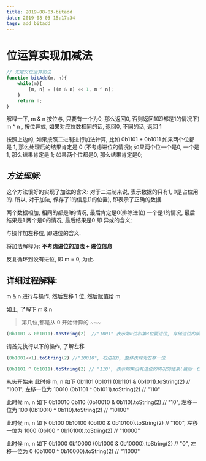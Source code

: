 ```yaml
---
title: 2019-08-03-bitadd
date: 2019-08-03 15:17:34
tags: add bitadd
---
```


# 位运算实现加减法

```js
// 先定义位运算加法
function bitAdd(m, n){
    while(m){
        [m, n] = [(m & n) << 1, m ^ n];
    }
    return n;
}
```

解释一下, m & n 按位与, 只要有一个为0, 那么返回0, 否则返回1(即都是1的情况下)
m ^ n , 按位异或, 如果对应位数相同的话, 返回0, 不同的话, 返回 1

按照上边的, 如果按照二进制进行加法计算, 比如 0b1101 + 0b1011
如果两个位都是 1, 那么处理后的结果肯定是 0 (不考虑进位的情况);
如果两个位一个是0, 一个是1, 那么结果肯定是 1;
如果两个位都是0, 那么结果肯定是0;


## *方法理解:*

这个方法很好的实现了加法的含义:
对于二进制来说, 表示数据的只有1, 0是占位用的.
所以, 对于加法, 保存了1的信息(1的位置), 即表示了正确的数据.

两个数据相加, 相同的都是1的情况, 最后肯定是0(排除进位)
一个是1的情况, 最后结果是1
两个是0的情况, 最后结果是0
即 异或的含义;

与操作加左移位,
即进位的含义.

将加法解释为: **不考虑进位的加法 + 进位信息**

反复循环到没有进位, 即 m = 0, 为止.

## 详细过程解释:
m & n 进行与操作, 然后左移 1 位, 然后赋值给 m

如上, 了解下 m & n

> 第几位,都是从 0 开始计算的 ~~~

```js
(0b1101 & 0b1011).toString(2)  //"1001" 表示第0位和第3位要进位, 存储进位的情况
```
请首先执行以下的操作, 了解左移
```js
(0b1001<<1).toString(2) //"10010", 右边加0, 整体表现为左移一位
```

```js
(0b1101 ^ 0b1011).toString(2) // "110", 表示如果没有进位的情况的结果(最后一位的计算结果)
```

从头开始来
此时候 m, n 如下 0b1101 0b1011
(0b1101 & 0b1011).toString(2) // "1001", 左移一位为 10010
(0b1101 ^ 0b1011).toString(2) // "110"

此时候 m, n 如下 0b10010 0b110
(0b10010 & 0b110).toString(2) // "10", 左移一位为 100
(0b10010 ^ 0b110).toString(2) // "10100"

此时候 m, n 如下 0b100 0b10100
(0b100 & 0b10100).toString(2) // "100", 左移一位为 1000
(0b100 ^ 0b10100).toString(2) // "10000"

此时候 m, n 如下 0b1000 0b10000
(0b1000 & 0b10000).toString(2) // "0", 左移一位为 0
(0b1000 ^ 0b10000).toString(2) // "11000"
